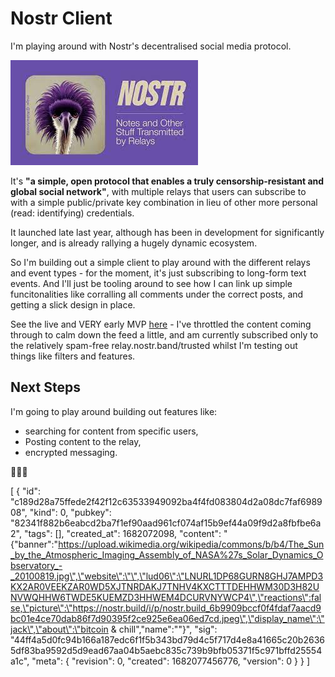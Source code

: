 
# Nostr Client 

I'm playing around with Nostr's decentralised social media protocol. 

![Nostr logo](/src/nostr.jpg)

It's **"a simple, open protocol that enables a truly censorship-resistant and global social network"**, with multiple relays that users can subscribe to with a simple public/private key combination in lieu of other more personal (read: identifying) credentials. 

It launched late last year, although has been in development for significantly longer, and is already rallying a hugely dynamic ecosystem.

So I'm building out a simple client to play around with the different relays and event types - for the moment, it's just subscribing to long-form text events. And I'll just be tooling around to see how I can link up simple funcitonalities like corralling all comments under the correct posts, and getting a slick design in place.

See the live and VERY early MVP [here](https://nostrami.netlify.app/) - I've throttled the content coming through to calm down the feed a little, and am currently subscribed only to the relatively spam-free relay.nostr.band/trusted whilst I'm testing out things like filters and features. 

## Next Steps

I'm going to play around building out features like: 
- searching for content from specific users, 
- Posting content to the relay,
- encrypted messaging. 

🚀🚀🚀

[
  {
    "id": "c189d28a75ffede2f42f12c63533949092ba4f4fd083804d2a08dc7faf698908",
    "kind": 0,
    "pubkey": "82341f882b6eabcd2ba7f1ef90aad961cf074af15b9ef44a09f9d2a8fbfbe6a2",
    "tags": [],
    "created_at": 1682072098,
    "content": "{\"banner\":\"https://upload.wikimedia.org/wikipedia/commons/b/b4/The_Sun_by_the_Atmospheric_Imaging_Assembly_of_NASA%27s_Solar_Dynamics_Observatory_-_20100819.jpg\",\"website\":\"\",\"lud06\":\"LNURL1DP68GURN8GHJ7AMPD3KX2AR0VEEKZAR0WD5XJTNRDAKJ7TNHV4KXCTTTDEHHWM30D3H82UNVWQHHW6TWDE5KUEMZD3HHWEM4DCURVNYWCP4\",\"reactions\":false,\"picture\":\"https://nostr.build/i/p/nostr.build_6b9909bccf0f4fdaf7aacd9bc01e4ce70dab86f7d90395f2ce925e6ea06ed7cd.jpeg\",\"display_name\":\"jack\",\"about\":\"bitcoin & chill\",\"name\":\"\"}",
    "sig": "44ff4a5d0fc94b166a187edc6f1f5b343bd79d4c5f717d4e8a41665c20b26365df83ba9592d5d9ead67aa04b5aebc835c739b9bfb05371f5c971bffd25554a1c",
    "meta": {
      "revision": 0,
      "created": 1682077456776,
      "version": 0
    }
  }
]